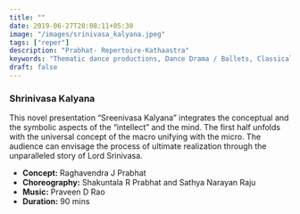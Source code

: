 ```yaml
---
title: ""
date: 2019-06-27T20:08:11+05:30
image: "/images/srinivasa_kalyana.jpeg"
tags: ["reper"]
description: "Prabhat- Repertoire-Kathaastra"
keywords: "Thematic dance productions, Dance Drama / Ballets, Classical dance sequences."
draft: false
---
```

### Shrinivasa Kalyana

This novel presentation “Sreenivasa Kalyana” integrates the conceptual and the symbolic aspects of the “intellect” and the mind. The first half unfolds with the universal concept of the macro unifying with the micro. The audience can envisage the process of ultimate realization through the unparalleled story of Lord Srinivasa.

- **Concept:** Raghavendra J Prabhat
- **Choreography:** Shakuntala R Prabhat and Sathya Narayan Raju
- **Music:** Praveen D Rao
- **Duration:** 90 mins
